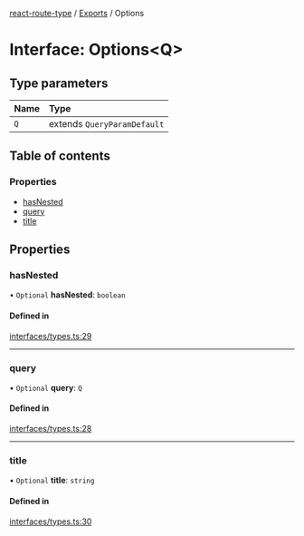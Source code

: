 [react-route-type](../README.md) / [Exports](../modules.md) / Options

# Interface: Options<Q\>

## Type parameters

| Name | Type |
| :------ | :------ |
| `Q` | extends `QueryParamDefault` |

## Table of contents

### Properties

- [hasNested](Options.md#hasnested)
- [query](Options.md#query)
- [title](Options.md#title)

## Properties

### hasNested

• `Optional` **hasNested**: `boolean`

#### Defined in

[interfaces/types.ts:29](https://github.com/hosseinmd/react-route-type/blob/3deaec5/src/interfaces/types.ts#L29)

___

### query

• `Optional` **query**: `Q`

#### Defined in

[interfaces/types.ts:28](https://github.com/hosseinmd/react-route-type/blob/3deaec5/src/interfaces/types.ts#L28)

___

### title

• `Optional` **title**: `string`

#### Defined in

[interfaces/types.ts:30](https://github.com/hosseinmd/react-route-type/blob/3deaec5/src/interfaces/types.ts#L30)
